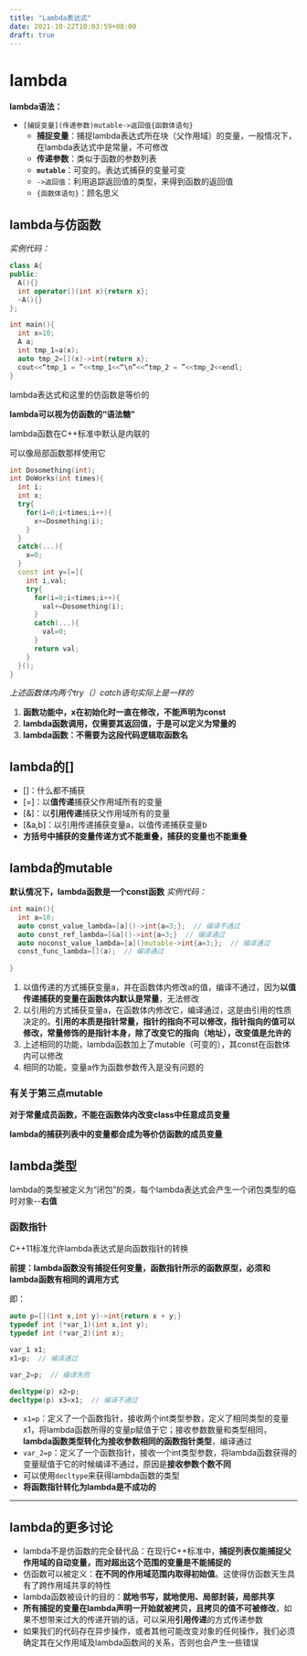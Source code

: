 ```yaml
---
title: "Lambda表达式"
date: 2021-10-22T10:03:59+08:00
draft: true
---
```


# lambda

**lambda语法：**

* `[捕捉变量](传递参数)mutable->返回值{函数体语句}`
  * **捕捉变量**：捕捉lambda表达式所在块（父作用域）的变量，一般情况下，在lambda表达式中是常量，不可修改
  * **传递参数**：类似于函数的参数列表
  * **`mutable`**：可变的。表达式捕获的变量可变
  * `->返回值`：利用追踪返回值的类型，来得到函数的返回值
  * `{函数体语句}`：顾名思义

## lambda与仿函数

*实例代码：*

```cpp
class A{
public:
  A(){}
  int operator()(int x){return x};
  ~A(){}
};

int main(){
  int x=10;
  A a;
  int tmp_1=a(x);
  auto tmp_2=[](x)->int{return x};
  cout<<“tmp_1 = ”<<tmp_1<<“\n”<<“tmp_2 = ”<<tmp_2<<endl;
}
```
 

 lambda表达式和这里的仿函数是等价的

 **lambda可以视为仿函数的“语法糖”**

 lambda函数在C++标准中默认是内联的

 可以像局部函数那样使用它

```C++
int Dosomething(int);
int DoWorks(int times){
  int i;
  int x;
  try{
    for(i=0;i<times;i++){
      x+=Dosmething(i);
    }
  }
  catch(...){
    x=0;
  }
  const int y=[=]{
    int i,val;
    try{
      for(i=0;i<times;i++){
        val+=Dosomething(i);
      }
      catch(...){
        val=0;
      }
      return val;
    }
  }();
}
```

 *上述函数体内两个try（）catch语句实际上是一样的*

  1. **函数功能中，x在初始化时一直在修改，不能声明为const**
  2. **lambda函数调用，仅需要其返回值，于是可以定义为常量的**
  3. **lambda函数：不需要为这段代码逻辑取函数名**

## lambda的[]

* []：什么都不捕获
* [=]：以**值传递**捕获父作用域所有的变量
* [&]：以**引用传递**捕获父作用域所有的变量
* [&a,b]：以引用传递捕获变量a，以值传递捕获变量b
* **方括号中捕获的变量传递方式不能重叠，捕获的变量也不能重叠**

## lambda的mutable

**默认情况下，lambda函数是一个const函数**
*实例代码：*

```C++
int main(){
  int a=10;
  auto const_value_lambda=[a]()->int{a=3;};  // 编译不通过
  auto const_ref_lambda=[&a]()->int{a=3;}  // 编译通过
  auto noconst_value_lambda=[a]()mutable->int{a=3;};  // 编译通过
  const_func_lambda=[](a);  // 编译通过
  
}
```

1. 以值传递的方式捕获变量a，并在函数体内修改a的值，编译不通过，因为**以值传递捕获的变量在函数体内默认是常量**，无法修改
2. 以引用的方式捕获变量a，在函数体内修改它，编译通过，这是由引用的性质决定的。**引用的本质是指针常量，指针的指向不可以修改，指针指向的值可以修改，常量修饰的是指针本身，除了改变它的指向（地址），改变值是允许的**
3. 上述相同的功能，lambda函数加上了mutable（可变的），其const在函数体内可以修改
4. 相同的功能，变量a作为函数参数传入是没有问题的

### 有关于第三点mutable

**对于常量成员函数，不能在函数体内改变class中任意成员变量**

**lambda的捕获列表中的变量都会成为等价仿函数的成员变量**



## lambda类型

lambda的类型被定义为“闭包”的类，每个lambda表达式会产生一个闭包类型的临时对象--**右值**

### 函数指针

C++11标准允许lambda表达式是向函数指针的转换

**前提：lambda函数没有捕捉任何变量，函数指针所示的函数原型，必须和lambda函数有相同的调用方式**

即：

```C++
auto p=[](int x,int y)->int{return x + y;}
typedef int (*var_1)(int x,int y);
typedef int (*var_2)(int x);

var_1 x1;
x1=p;  // 编译通过

var_2=p;  // 编译失败

decltype(p) x2=p;
decltype(p) x3=x1;  // 编译不通过

```

* `x1=p`：定义了一个函数指针，接收两个int类型参数，定义了相同类型的变量x1，将lambda函数所得的变量p赋值于它；接收参数数量和类型相同，**lambda函数类型转化为接收参数相同的函数指针类型**，编译通过
* `var_2=p`：定义了一个函数指针，接收一个int类型参数，将lambda函数获得的变量赋值于它的时候编译不通过，原因是**接收参数个数不同**
* 可以使用`decltype`来获得lambda函数的类型
* **将函数指针转化为lambda是不成功的**

---

## lambda的更多讨论

* lambda不是仿函数的完全替代品：在现行C++标准中，**捕捉列表仅能捕捉父作用域的自动变量，而对超出这个范围的变量是不能捕捉的**
* 仿函数可以被定义：**在不同的作用域范围内取得初始值**。这使得仿函数天生具有了跨作用域共享的特性
* lambda函数被设计的目的：**就地书写，就地使用、局部封装，局部共享**
* **所有捕捉的变量在lambda声明一开始就被拷贝，且拷贝的值不可被修改**，如果不想带来过大的传递开销的话，可以采用**引用传递**的方式传递参数
* 如果我们的代码存在异步操作，或者其他可能改变对象的任何操作，我们必须确定其在父作用域及lambda函数间的关系，否则也会产生一些错误



